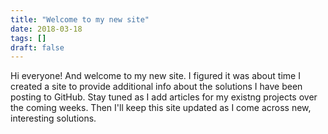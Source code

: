```yaml
---
title: "Welcome to my new site"
date: 2018-03-18
tags: []
draft: false
---
```


Hi everyone! And welcome to my new site. I figured it was about time I created a site to provide additional info about the solutions I have been posting to GitHub. Stay tuned as I add articles for my existng projects over the coming weeks. Then I'll keep this site updated as I come across new, interesting solutions.